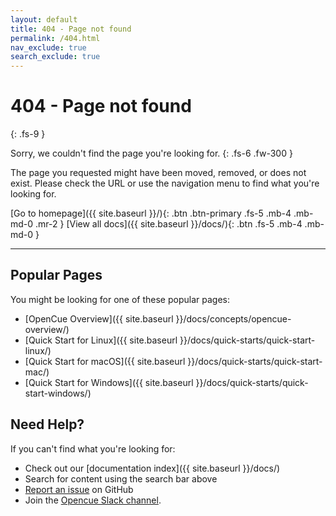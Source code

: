 ```yaml
---
layout: default
title: 404 - Page not found
permalink: /404.html
nav_exclude: true
search_exclude: true
---
```


# 404 - Page not found
{: .fs-9 }

Sorry, we couldn't find the page you're looking for.
{: .fs-6 .fw-300 }

The page you requested might have been moved, removed, or does not exist. Please check the URL or use the navigation menu to find what you're looking for.

[Go to homepage]({{ site.baseurl }}/){: .btn .btn-primary .fs-5 .mb-4 .mb-md-0 .mr-2 }
[View all docs]({{ site.baseurl }}/docs/){: .btn .fs-5 .mb-4 .mb-md-0 }

---

## Popular Pages

You might be looking for one of these popular pages:

- [OpenCue Overview]({{ site.baseurl }}/docs/concepts/opencue-overview/)
- [Quick Start for Linux]({{ site.baseurl }}/docs/quick-starts/quick-start-linux/)
- [Quick Start for macOS]({{ site.baseurl }}/docs/quick-starts/quick-start-mac/)
- [Quick Start for Windows]({{ site.baseurl }}/docs/quick-starts/quick-start-windows/)

## Need Help?

If you can't find what you're looking for:

- Check out our [documentation index]({{ site.baseurl }}/docs/)
- Search for content using the search bar above
- [Report an issue](https://github.com/AcademySoftwareFoundation/OpenCue/issues) on GitHub
- Join the [Opencue Slack channel](https://academysoftwarefdn.slack.com/archives/CMFPXV39Q).